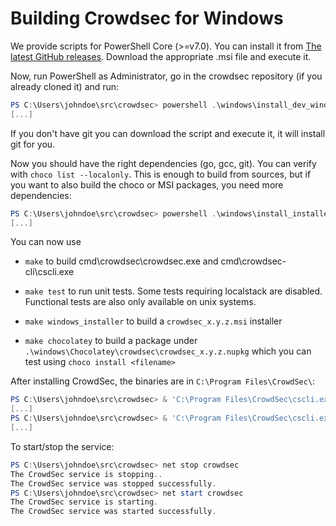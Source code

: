 # Building Crowdsec for Windows

We provide scripts for PowerShell Core (>=v7.0). You can install it from [The latest GitHub releases](https://github.com/PowerShell/PowerShell/releases). Download the appropriate .msi file and execute it.

Now, run PowerShell as Administrator, go in the crowdsec repository (if you
already cloned it) and run:

```powershell
PS C:\Users\johndoe\src\crowdsec> powershell .\windows\install_dev_windows.ps1
[...]
```

If you don't have git you can download the script and execute it, it will
install git for you.

Now you should have the right dependencies (go, gcc, git). You can verify with
`choco list --localonly`. This is enough to build from sources, but if you want
to also build the choco or MSI packages, you need more dependencies:

```powershell
PS C:\Users\johndoe\src\crowdsec> powershell .\windows\install_installer_windows.ps1
[...]
```

You can now use

* `make` to build cmd\crowdsec\crowdsec.exe and cmd\crowdsec-cli\cscli.exe
* `make test` to run unit tests. Some tests requiring localstack are disabled. Functional tests are also only available on unix systems.

* `make windows_installer` to build a `crowdsec_x.y.z.msi` installer
* `make chocolatey` to build a package under `.\windows\Chocolatey\crowdsec\crowdsec_x.y.z.nupkg` which you can test using `choco install <filename>`

After installing CrowdSec, the binaries are in `C:\Program Files\CrowdSec\`:

```powershell
PS C:\Users\johndoe\src\crowdsec> & 'C:\Program Files\CrowdSec\cscli.exe' metrics
[...]
PS C:\Users\johndoe\src\crowdsec> & 'C:\Program Files\CrowdSec\cscli.exe' parsers install asians-cloud/syslog-logs
[...]
```

To start/stop the service:

```powershell
PS C:\Users\johndoe\src\crowdsec> net stop crowdsec
The CrowdSec service is stopping..
The CrowdSec service was stopped successfully.
PS C:\Users\johndoe\src\crowdsec> net start crowdsec
The CrowdSec service is starting.
The CrowdSec service was started successfully.
```
